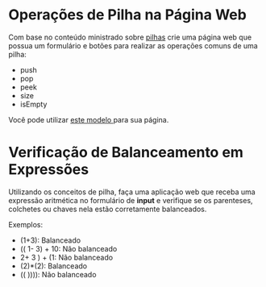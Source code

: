 # Operações de Pilha na Página Web

Com base no conteúdo ministrado sobre [pilhas](https://github.com/romulomenezesjr/edd-js/tree/main/03-estruturas-lineares/01-pilhas) crie uma página web que possua um formulário e botões para realizar as operações comuns de uma pilha:

- push
- pop
- peek
- size
- isEmpty

Você pode utilizar [este modelo ](https://codepen.io/R-mulo-Costa-de-Menezes-J-nior/pen/RNbrMqm) para sua página.

# Verificação de Balanceamento em Expressões

Utilizando os conceitos de pilha, faça uma aplicação web que receba uma expressão aritmética no formulário de **input** e verifique se os parenteses, colchetes ou chaves nela estão corretamente balanceados.

Exemplos:

- (1+3): Balanceado
- (( 1- 3) + 10: Não balanceado
- 2+ 3 ) + (1: Não balanceado
- (2)*(2): Balanceado
- (( )))): Não balanceado